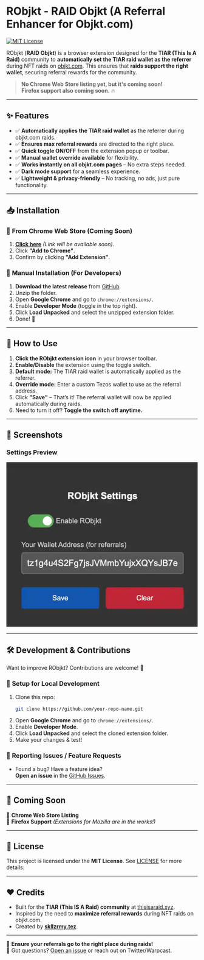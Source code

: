 # RObjkt - RAID Objkt (A Referral Enhancer for Objkt.com)

[![MIT License](https://img.shields.io/badge/license-MIT-blue.svg)](LICENSE)

RObjkt (**RAID Objkt**) is a browser extension designed for the **TIAR (This Is A Raid)** community to **automatically set the TIAR raid wallet as the referrer** during NFT raids on [objkt.com](https://objkt.com). This ensures that **raids support the right wallet**, securing referral rewards for the community.

> **No Chrome Web Store listing yet, but it's coming soon!**  
> **Firefox support also coming soon.** 🔥

---

## ✨ Features

-   ✅ **Automatically applies the TIAR raid wallet** as the referrer during objkt.com raids.
-   ✅ **Ensures max referral rewards** are directed to the right place.
-   ✅ **Quick toggle ON/OFF** from the extension popup or toolbar.
-   ✅ **Manual wallet override available** for flexibility.
-   ✅ **Works instantly on all objkt.com pages** – No extra steps needed.
-   ✅ **Dark mode support** for a seamless experience.
-   ✅ **Lightweight & privacy-friendly** – No tracking, no ads, just pure functionality.

---

## 📥 Installation

### 🔹 **From Chrome Web Store (Coming Soon)**

1. **[Click here](#)** _(Link will be available soon)._
2. Click **"Add to Chrome"**.
3. Confirm by clicking **"Add Extension"**.

### 🔹 **Manual Installation (For Developers)**

1. **Download the latest release** from [GitHub](https://github.com/skullzarmy/RObjkt/releases/tag/v1.0.0).
2. Unzip the folder.
3. Open **Google Chrome** and go to `chrome://extensions/`.
4. Enable **Developer Mode** (toggle in the top right).
5. Click **Load Unpacked** and select the unzipped extension folder.
6. Done! 🎉

---

## 🔧 How to Use

1. **Click the RObjkt extension icon** in your browser toolbar.
2. **Enable/Disable** the extension using the toggle switch.
3. **Default mode:** The TIAR raid wallet is automatically applied as the referrer.
4. **Override mode:** Enter a custom Tezos wallet to use as the referral address.
5. Click **"Save"** – That’s it! The referral wallet will now be applied automatically during raids.
6. Need to turn it off? **Toggle the switch off anytime.**

---

## 📸 Screenshots

### Settings Preview

![Settings](./settings.webp)

---

## 🛠️ Development & Contributions

Want to improve RObjkt? Contributions are welcome! 🎉

### 🔹 **Setup for Local Development**

1. Clone this repo:
    ```bash
    git clone https://github.com/your-repo-name.git
    ```
2. Open **Google Chrome** and go to `chrome://extensions/`.
3. Enable **Developer Mode**.
4. Click **Load Unpacked** and select the cloned extension folder.
5. Make your changes & test!

### 🔹 **Reporting Issues / Feature Requests**

-   Found a bug? Have a feature idea?  
    **Open an issue** in the [GitHub Issues](https://github.com/your-repo-name/issues).

---

## 🚀 Coming Soon

🔹 **Chrome Web Store Listing**  
🔹 **Firefox Support** _(Extensions for Mozilla are in the works!)_

---

## 📜 License

This project is licensed under the **MIT License**. See [LICENSE](LICENSE) for more details.

---

## ❤️ Credits

-   Built for the **TIAR (This IS A Raid) community** at [thisisaraid.xyz](https://thisisaraid.xyz).
-   Inspired by the need to **maximize referral rewards** during NFT raids on objkt.com.
-   Created by [**skllzrmy.tez**](https://github.com/skullzarmy).

---

🔹 **Ensure your referrals go to the right place during raids!**  
💬 Got questions? [Open an issue](https://github.com/your-repo-name/issues) or reach out on Twitter/Warpcast.
